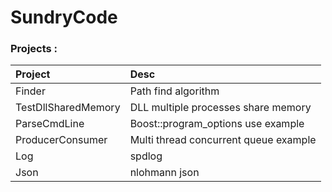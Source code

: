 # SundryCode

### Projects :
| Project             | Desc                                  |
| :------------------ | :------------------------------------ |
| Finder              | Path find algorithm                   |
| TestDllSharedMemory | DLL multiple processes share memory   |
| ParseCmdLine        | Boost::program_options use example    |
| ProducerConsumer    | Multi thread concurrent queue example |
| Log                 | spdlog                                |
| Json                | nlohmann json                         |
